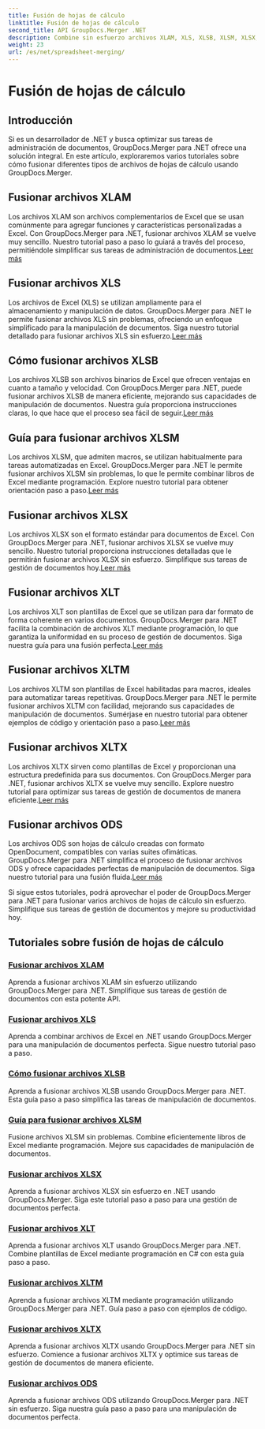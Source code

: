 ```yaml
---
title: Fusión de hojas de cálculo
linktitle: Fusión de hojas de cálculo
second_title: API GroupDocs.Merger .NET
description: Combine sin esfuerzo archivos XLAM, XLS, XLSB, XLSM, XLSX, XLT, XLTM, XLTX y ODS en .NET usando GroupDocs.Merger. Simplifique las tareas de gestión de documentos.
weight: 23
url: /es/net/spreadsheet-merging/
---
```


# Fusión de hojas de cálculo


## Introducción

Si es un desarrollador de .NET y busca optimizar sus tareas de administración de documentos, GroupDocs.Merger para .NET ofrece una solución integral. En este artículo, exploraremos varios tutoriales sobre cómo fusionar diferentes tipos de archivos de hojas de cálculo usando GroupDocs.Merger.

## Fusionar archivos XLAM
 Los archivos XLAM son archivos complementarios de Excel que se usan comúnmente para agregar funciones y características personalizadas a Excel. Con GroupDocs.Merger para .NET, fusionar archivos XLAM se vuelve muy sencillo. Nuestro tutorial paso a paso lo guiará a través del proceso, permitiéndole simplificar sus tareas de administración de documentos.[Leer más](./merge-xlam-files/)

## Fusionar archivos XLS
Los archivos de Excel (XLS) se utilizan ampliamente para el almacenamiento y manipulación de datos. GroupDocs.Merger para .NET le permite fusionar archivos XLS sin problemas, ofreciendo un enfoque simplificado para la manipulación de documentos. Siga nuestro tutorial detallado para fusionar archivos XLS sin esfuerzo.[Leer más](./merging-xls-files/)

## Cómo fusionar archivos XLSB
 Los archivos XLSB son archivos binarios de Excel que ofrecen ventajas en cuanto a tamaño y velocidad. Con GroupDocs.Merger para .NET, puede fusionar archivos XLSB de manera eficiente, mejorando sus capacidades de manipulación de documentos. Nuestra guía proporciona instrucciones claras, lo que hace que el proceso sea fácil de seguir.[Leer más](./how-to-merge-xlsb-files/)

## Guía para fusionar archivos XLSM
 Los archivos XLSM, que admiten macros, se utilizan habitualmente para tareas automatizadas en Excel. GroupDocs.Merger para .NET le permite fusionar archivos XLSM sin problemas, lo que le permite combinar libros de Excel mediante programación. Explore nuestro tutorial para obtener orientación paso a paso.[Leer más](./guide-merging-xlsm-files/)

## Fusionar archivos XLSX
Los archivos XLSX son el formato estándar para documentos de Excel. Con GroupDocs.Merger para .NET, fusionar archivos XLSX se vuelve muy sencillo. Nuestro tutorial proporciona instrucciones detalladas que le permitirán fusionar archivos XLSX sin esfuerzo. Simplifique sus tareas de gestión de documentos hoy.[Leer más](./merging-xlsx-files/)

## Fusionar archivos XLT
 Los archivos XLT son plantillas de Excel que se utilizan para dar formato de forma coherente en varios documentos. GroupDocs.Merger para .NET facilita la combinación de archivos XLT mediante programación, lo que garantiza la uniformidad en su proceso de gestión de documentos. Siga nuestra guía para una fusión perfecta.[Leer más](./merge-xlt-files/)

## Fusionar archivos XLTM
 Los archivos XLTM son plantillas de Excel habilitadas para macros, ideales para automatizar tareas repetitivas. GroupDocs.Merger para .NET le permite fusionar archivos XLTM con facilidad, mejorando sus capacidades de manipulación de documentos. Sumérjase en nuestro tutorial para obtener ejemplos de código y orientación paso a paso.[Leer más](./merging-xltm-files/)

## Fusionar archivos XLTX
Los archivos XLTX sirven como plantillas de Excel y proporcionan una estructura predefinida para sus documentos. Con GroupDocs.Merger para .NET, fusionar archivos XLTX se vuelve muy sencillo. Explore nuestro tutorial para optimizar sus tareas de gestión de documentos de manera eficiente.[Leer más](./merge-xltx-files/)

## Fusionar archivos ODS
 Los archivos ODS son hojas de cálculo creadas con formato OpenDocument, compatibles con varias suites ofimáticas. GroupDocs.Merger para .NET simplifica el proceso de fusionar archivos ODS y ofrece capacidades perfectas de manipulación de documentos. Siga nuestro tutorial para una fusión fluida.[Leer más](./merging-ods-files/)

Si sigue estos tutoriales, podrá aprovechar el poder de GroupDocs.Merger para .NET para fusionar varios archivos de hojas de cálculo sin esfuerzo. Simplifique sus tareas de gestión de documentos y mejore su productividad hoy.
## Tutoriales sobre fusión de hojas de cálculo
### [Fusionar archivos XLAM](./merge-xlam-files/)
Aprenda a fusionar archivos XLAM sin esfuerzo utilizando GroupDocs.Merger para .NET. Simplifique sus tareas de gestión de documentos con esta potente API.
### [Fusionar archivos XLS](./merging-xls-files/)
Aprenda a combinar archivos de Excel en .NET usando GroupDocs.Merger para una manipulación de documentos perfecta. Sigue nuestro tutorial paso a paso.
### [Cómo fusionar archivos XLSB](./how-to-merge-xlsb-files/)
Aprenda a fusionar archivos XLSB usando GroupDocs.Merger para .NET. Esta guía paso a paso simplifica las tareas de manipulación de documentos.
### [Guía para fusionar archivos XLSM](./guide-merging-xlsm-files/)
Fusione archivos XLSM sin problemas. Combine eficientemente libros de Excel mediante programación. Mejore sus capacidades de manipulación de documentos.
### [Fusionar archivos XLSX](./merging-xlsx-files/)
Aprenda a fusionar archivos XLSX sin esfuerzo en .NET usando GroupDocs.Merger. Siga este tutorial paso a paso para una gestión de documentos perfecta.
### [Fusionar archivos XLT](./merge-xlt-files/)
Aprenda a fusionar archivos XLT usando GroupDocs.Merger para .NET. Combine plantillas de Excel mediante programación en C# con esta guía paso a paso.
### [Fusionar archivos XLTM](./merging-xltm-files/)
Aprenda a fusionar archivos XLTM mediante programación utilizando GroupDocs.Merger para .NET. Guía paso a paso con ejemplos de código.
### [Fusionar archivos XLTX](./merge-xltx-files/)
Aprenda a fusionar archivos XLTX usando GroupDocs.Merger para .NET sin esfuerzo. Comience a fusionar archivos XLTX y optimice sus tareas de gestión de documentos de manera eficiente.
### [Fusionar archivos ODS](./merging-ods-files/)
Aprenda a fusionar archivos ODS utilizando GroupDocs.Merger para .NET sin esfuerzo. Siga nuestra guía paso a paso para una manipulación de documentos perfecta.